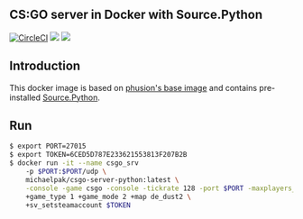 CS:GO server in Docker with Source.Python
---
[![CircleCI](https://circleci.com/gh/MichaelPak/csgo-server-python/tree/master.svg?style=svg&circle-token=dbc738f3656012039f16a3f747df0f06847da4e2)](https://circleci.com/gh/MichaelPak/csgo-server-python/tree/master) [![](https://images.microbadger.com/badges/version/michaelpak/csgo-server-python.svg)](https://hub.docker.com/r/michaelpak/csgo-server-python/) [![](https://images.microbadger.com/badges/image/michaelpak/csgo-server-python.svg)](https://microbadger.com/images/michaelpak/csgo-server-python)

## Introduction
This docker image is based on [phusion's base image] and contains pre-installed [Source.Python].

## Run

```sh
$ export PORT=27015
$ export TOKEN=6CED5D787E233621553813F207B2B
$ docker run -it --name csgo_srv
    -p $PORT:$PORT/udp \
    michaelpak/csgo-server-python:latest \
    -console -game csgo -console -tickrate 128 -port $PORT -maxplayers_override 10 \
    +game_type 1 +game_mode 2 +map de_dust2 \
    +sv_setsteamaccount $TOKEN
```

   [phusion's base image]: <https://github.com/phusion/baseimage-docker>
   [Source.Python]: <https://github.com/Source-Python-Dev-Team/Source.Python>